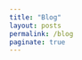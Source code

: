 ```yaml
---
title: "Blog"
layout: posts
permalink: /blog
paginate: true
---
```




<!-- ---
title: Blog
sub_title: "It ain't much, but it's honest work."
layout: collection
permalink: /blogs/
collection: blogs
entries_layout: grid
--- -->